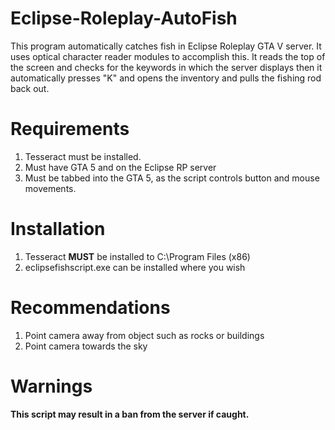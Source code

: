 # Eclipse-Roleplay-AutoFish
This program automatically catches fish in Eclipse Roleplay GTA V server.
It uses optical character reader modules to accomplish this.  It reads the top of the screen and checks for
the keywords in which the server displays then it automatically presses "K" and opens the inventory and pulls the fishing rod back out.


# Requirements

1. Tesseract must be installed.
2. Must have GTA 5 and on the Eclipse RP server
3. Must be tabbed into the GTA 5, as the script controls button and mouse movements.

# Installation 

1. Tesseract **MUST** be installed to C:\Program Files (x86)
2. eclipsefishscript.exe can be installed where you wish


# Recommendations

1. Point camera away from object such as rocks or buildings
2. Point camera towards the sky


# Warnings

**This script may result in a ban from the server if caught.**

